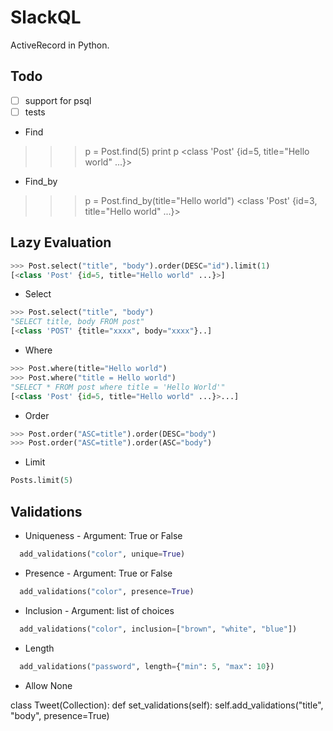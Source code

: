 # SlackQL
ActiveRecord in Python.

## Todo
- [ ] support for psql
- [ ] tests

- Find
>>> p = Post.find(5)
>>> print p
<class 'Post' {id=5, title="Hello world" ...}>

- Find_by
>>> p = Post.find_by(title="Hello world")
<class 'Post' {id=3, title="Hello world" ...}>

## Lazy Evaluation
```python
>>> Post.select("title", "body").order(DESC="id").limit(1)
[<class 'Post' {id=5, title="Hello world" ...}>]
```

- Select
```python
>>> Post.select("title", "body")
"SELECT title, body FROM post"
[<class 'POST' {title="xxxx", body="xxxx"}..]
```

- Where 
```python
>>> Post.where(title="Hello world") 
>>> Post.where("title = Hello world")
"SELECT * FROM post where title = 'Hello World'"
[<class 'Post' {id=5, title="Hello world" ...}>...]
```

- Order
```python
>>> Post.order("ASC=title").order(DESC="body") 
>>> Post.order("ASC=title").order(ASC="body")
```
- Limit
```python
Posts.limit(5)
```


## Validations
- Uniqueness - Argument: True or False
```python
  add_validations("color", unique=True)
```

- Presence - Argument: True or False
```python
  add_validations("color", presence=True)
```

- Inclusion - Argument: list of choices
```python
  add_validations("color", inclusion=["brown", "white", "blue"])
```

- Length
```python
  add_validations("password", length={"min": 5, "max": 10})
```

- Allow None

class Tweet(Collection):
  def set_validations(self):
    self.add_validations("title", "body", presence=True)
